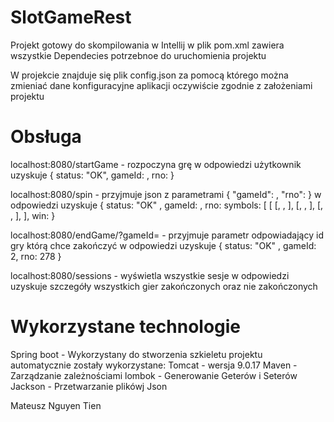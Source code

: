# SlotGameRest

Projekt gotowy do skompilowania w Intellij w plik pom.xml zawiera wszystkie Dependecies potrzebnoe do uruchomienia projektu

W projekcie znajduje się plik config.json za pomocą którego można zmieniać dane konfiguracyjne aplikacji oczywiście zgodnie z założeniami projektu

# Obsługa

localhost:8080/startGame - rozpoczyna grę w odpowiedzi użytkownik uzyskuje
{
   status: "OK",
   gameId: ,
   rno: 
}

localhost:8080/spin - przyjmuje json z parametrami
{
	"gameId": ,
	"rno":
}
w odpowiedzi uzyskuje
{
   status: "OK" ,
   gameId: ,
   rno: 
   symbols: [
  [	[, , ],
	[, , ],
	[, , ],
],
	win: 
}

localhost:8080/endGame/?gameId= - przyjmuje parametr odpowiadający id gry którą chce zakończyć
w odpowiedzi uzyskuje
{
   status: "OK" ,
   gameId: 2,
   rno: 278
}

localhost:8080/sessions - wyświetla wszystkie sesje 
w odpowiedzi uzyskuje szczegóły wszystkich gier zakończonych oraz nie zakończonych 

# Wykorzystane technologie

Spring boot - Wykorzystany do stworzenia szkieletu projektu automatycznie zostały wykorzystane:
  Tomcat - wersja 9.0.17
  Maven - Zarządzanie zależnościami
  lombok - Generowanie Geterów i Seterów
 Jackson - Przetwarzanie plikówj Json



Mateusz Nguyen Tien

